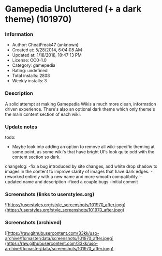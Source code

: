 # Gamepedia Uncluttered (+ a dark theme) (101970)

### Information
- Author: CheatFreak47 (unknown)
- Created at: 5/28/2014, 6:04:08 AM
- Updated at: 1/18/2018, 10:47:13 PM
- License: CC0-1.0
- Category: gamepedia
- Rating: undefined
- Total installs: 2803
- Weekly installs: 3


### Description
A solid attempt at making Gamepedia Wikis a much more clean, information driven experience. There's also an optional dark theme which only theme's the main content section of each wiki.

### Update notes
todo:
- Maybe look into adding an option to remove all wiki-specific theming at some point, as some wiki's that have bright UI's look quite odd with the content section so dark.

changelog:
-fix a bug introduced by site changes, add white drop shadow to images in the content to improve clarity of images that have dark edges.
-reworked entirely with a new name and more smooth compatibility.
-updated name and description
-fixed a couple bugs
-initial commit

### Screenshots (links to userstyles.org)
![https://userstyles.org/style_screenshots/101970_after.jpeg](https://userstyles.org/style_screenshots/101970_after.jpeg)


### Screenshots (archived)
![https://raw.githubusercontent.com/33kk/uso-archive/flomaster/data/screenshots/101970_after.jpeg](https://raw.githubusercontent.com/33kk/uso-archive/flomaster/data/screenshots/101970_after.jpeg)
